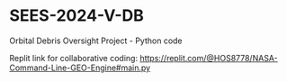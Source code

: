 # SEES-2024-V-DB
Orbital Debris Oversight Project - Python code

Replit link for collaborative coding: https://replit.com/@HOS8778/NASA-Command-Line-GEO-Engine#main.py

